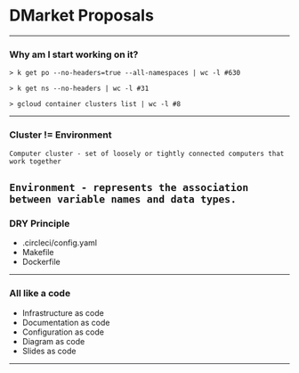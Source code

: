 # DMarket Proposals

---
### Why am I start working on it?

```
> k get po --no-headers=true --all-namespaces | wc -l #630

> k get ns --no-headers | wc -l #31

> gcloud container clusters list | wc -l #8
```
---
### Cluster != Environment

`Computer cluster - set of loosely or tightly connected computers that work together`

`Environment - represents the association between variable names and data types.`
---
### DRY Principle
- .circleci/config.yaml
- Makefile
- Dockerfile
---
### All like a code
- Infrastructure as code
- Documentation as code
- Configuration as code
- Diagram as code
- Slides as code
---
###
